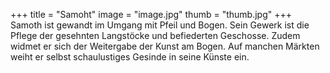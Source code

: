 +++
title = "Samoht"
image = "image.jpg"
thumb = "thumb.jpg"
+++
Samoth ist gewandt im Umgang mit Pfeil und Bogen. Sein Gewerk ist die Pflege der gesehnten Langstöcke und befiederten Geschosse. Zudem widmet er sich der Weitergabe der Kunst am Bogen. Auf manchen Märkten weiht er selbst schaulustiges Gesinde in seine Künste ein.

